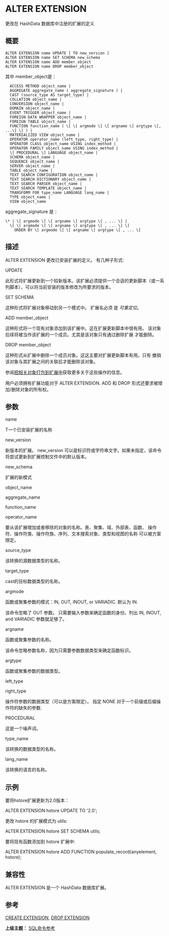 # ALTER EXTENSION


更改在 HashData 数据库中注册的扩展的定义

## 概要

```
ALTER EXTENSION name UPDATE [ TO new_version ]
ALTER EXTENSION name SET SCHEMA new_schema
ALTER EXTENSION name ADD member_object
ALTER EXTENSION name DROP member_object
```
其中 member\_object是：

```
  ACCESS METHOD object_name |
  AGGREGATE aggregate_name ( aggregate_signature ) |
  CAST (source_type AS target_type) |
  COLLATION object_name |
  CONVERSION object_name |
  DOMAIN object_name |
  EVENT TRIGGER object_name |
  FOREIGN DATA WRAPPER object_name |
  FOREIGN TABLE object_name |
  FUNCTION function_name ( \[ \[ argmode \] \[ argname \] argtype \[, ...\] \] ) |
  MATERIALIZED VIEW object_name |
  OPERATOR operator_name (left_type, right_type) |
  OPERATOR CLASS object_name USING index_method |
  OPERATOR FAMILY object_name USING index_method |
  \[ PROCEDURAL \] LANGUAGE object_name |
  SCHEMA object_name |
  SEQUENCE object_name |
  SERVER object_name |
  TABLE object_name |
  TEXT SEARCH CONFIGURATION object_name |
  TEXT SEARCH DICTIONARY object_name |
  TEXT SEARCH PARSER object_name |
  TEXT SEARCH TEMPLATE object_name |
  TRANSFORM FOR type_name LANGUAGE lang_name |
  TYPE object_name |
  VIEW object_name
```
aggregate\_signature 是：

```
\* | \[ argmode \] \[ argname \] argtype \[ , ... \] |
  \[ \[ argmode \] \[ argname \] argtype \[ , ... \] \] 
    ORDER BY \[ argmode \] \[ argname \] argtype \[ , ... \]
```
## 描述


ALTER EXTENSION 更改已安装扩展的定义。 有几种子形式:

UPDATE

此形式将扩展更新到一个较新版本。该扩展必须提供一个合适的更新脚本（或一系列脚本），可以将当前安装的版本修改为所要求的版本。

SET SCHEMA

这种形式将扩展对象移动到另一个模式中。 扩展名必须 是 _可重定位_。

ADD member_object

这种形式将一个现有对象添加到该扩展中。这在扩展更新脚本中很有用。 该对象后续将被当作该扩展的一个成员。尤其是该对象只有通过删除扩展 才能删除。

DROP member_object

这种形式从扩展中删除一个成员对象。这这主要对扩展更新脚本有用。只有 撤销该对象与其扩展之间的关联后才能删除该对象。

参阅[把相关对象打包到扩展中](https://www.postgresql.org/docs/9.6/static/extend-extensions.html)获取更多关于这些操作的信息。

用户必须拥有扩展功能对于 ALTER EXTENSION. ADD 和 DROP 形式还要求被增加/删除对象的所有权。

## 参数


name

T一个已安装扩展的名称

new_version

新版本的扩展。 new_version 可以是标识符或字符串文字。如果未指定，该命令将尝试更新到扩展控制文件中的默认版本。

new_schema

扩展的新模式

object_name

aggregate_name

function_name

operator_name

要从该扩展增加或者移除的对象的名称。表、聚集、域、外部表、函数、 操作符、操作符类、操作符族、序列、文本搜索对象、类型和视图的名称 可以被方案限定。

source_type

该转换的源数据类型的名称。

target_type

cast的目标数据类型的名称。

argmode

函数或聚集参数的模式：IN, OUT, INOUT, or VARIADIC. 默认为 IN.

该命令忽略了 OUT 参数。 只需要输入参数来确定函数的身份。列出 IN, INOUT, and VARIADIC 参数就足够了。

argname

函数或聚集参数的名称。

该命令忽略参数名称，因为只需要参数数据类型来确定函数标识。

argtype

函数或聚集参数的数据类型。

left_type

right_type

操作符参数的数据类型（可以是方案限定）。 指定 NONE 对于一个前缀或后缀操作符的缺失的参数.

PROCEDURAL

这是一个噪声词。

type_name

该转换的数据类型的名称。

lang_name

该转换的语言的名称。

## 示例

要将hstore扩展更新为2.0版本：

ALTER EXTENSION hstore UPDATE TO '2.0';

更改 hstore 的扩展模式为 utils:

ALTER EXTENSION hstore SET SCHEMA utils;

要将现有函数添加到 hstore 扩展中:

ALTER EXTENSION hstore ADD FUNCTION populate_record(anyelement, hstore);

## 兼容性

ALTER EXTENSION 是一个 HashData 数据库扩展。

## 参考


[CREATE EXTENSION](./create-extension.md), [DROP EXTENSION](./drop-extension.md)

**上级主题：** [SQL命令参考](./README.md)
